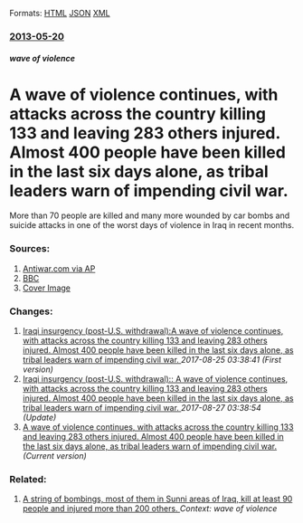
Formats: [HTML](/news/2013/05/20/a-wave-of-violence-continues-with-attacks-across-the-country-killing-133-and-leaving-283-others-injured-almost-400-people-have-been-killed.html)  [JSON](/news/2013/05/20/a-wave-of-violence-continues-with-attacks-across-the-country-killing-133-and-leaving-283-others-injured-almost-400-people-have-been-killed.json)  [XML](/news/2013/05/20/a-wave-of-violence-continues-with-attacks-across-the-country-killing-133-and-leaving-283-others-injured-almost-400-people-have-been-killed.xml)  

### [2013-05-20](/news/2013/05/20/index.md)

##### wave of violence
# A wave of violence continues, with attacks across the country killing 133 and leaving 283 others injured. Almost 400 people have been killed in the last six days alone, as tribal leaders warn of impending civil war. 

More than 70 people are killed and many more wounded by car bombs and suicide attacks in one of the worst days of violence in Iraq in recent months.


### Sources:

1. [Antiwar.com via AP](http://original.antiwar.com/updates/2013/05/20/monday-mayhem-116-killed-240-wounded-in-iraq/)
2. [BBC](http://www.bbc.co.uk/news/world-middle-east-22593345)
2. [Cover Image](http://ichef.bbci.co.uk/news/1024/media/images/67708000/jpg/_67708680_67708679.jpg)

### Changes:

1. [Iraqi insurgency (post-U.S. withdrawal):A wave of violence continues, with attacks across the country killing 133 and leaving 283 others injured. Almost 400 people have been killed in the last six days alone, as tribal leaders warn of impending civil war. ](/news/2013/05/20/iraqi-insurgency-post-u-s-withdrawal-pa-wave-of-violence-continues-with-attacks-across-the-country-killing-133-and-leaving-283-others-in.md) _2017-08-25 03:38:41 (First version)_
2. [Iraqi insurgency (post-U.S. withdrawal):: A wave of violence continues, with attacks across the country killing 133 and leaving 283 others injured. Almost 400 people have been killed in the last six days alone, as tribal leaders warn of impending civil war. ](/news/2013/05/20/iraqi-insurgency-post-u-s-withdrawal-a-wave-of-violence-continues-with-attacks-across-the-country-killing-133-and-leaving-283-others-i.md) _2017-08-27 03:38:54 (Update)_
2. [A wave of violence continues, with attacks across the country killing 133 and leaving 283 others injured. Almost 400 people have been killed in the last six days alone, as tribal leaders warn of impending civil war. ](/news/2013/05/20/a-wave-of-violence-continues-with-attacks-across-the-country-killing-133-and-leaving-283-others-injured-almost-400-people-have-been-killed.md) _(Current version)_

### Related:

1. [A string of bombings, most of them in Sunni areas of Iraq, kill at least 90 people and injured more than 200 others. ](/news/2013/05/17/a-string-of-bombings-most-of-them-in-sunni-areas-of-iraq-kill-at-least-90-people-and-injured-more-than-200-others.md) _Context: wave of violence_
